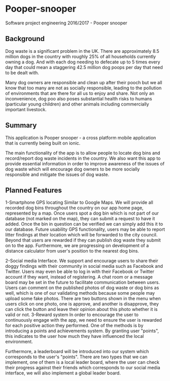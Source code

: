# Pooper-snooper
Software project engineering 2016/2017 - Pooper snooper

Background
----------

Dog waste is a significant problem in the UK. There are approximately 8.5 million dogs in the country with roughly
25% of all households currently owning a dog. And with each dog needing to defecate up to 5 times every day that 
could mean a staggering 42.5 million dog poops per day that need to be dealt with.

Many dog owners are responsible and clean up after their pooch but we all know that too many are not as socially
responsible, leading to the pollution of environments that are there for all us to enjoy and share. Not only an
inconvenience, dog poo also poses substantial health risks to humans (particular young children) and other animals
including commercially important livestock.

Summary
-------

This application is Pooper snooper - a cross platform mobile application that is currently being built on ionic. 

The main functionality of the app is to allow people to locate dog bins and record/report dog waste incidents in the country.
We also want this app to provide essential information in order to improve awareness of the issues of dog waste which will
encourage dog owners to be more socially responsible and mitigate the issues of dog waste.

Planned Features
----------------

1-Smartphone GPS locating Similar to Google Maps. We will provide all recorded dog bins throughout the country on our app home page, represented by a map. Once users spot a dog bin which is not part of our database (not marked on the map), they can submit a request to have it added. Once the bin in question can be verified we can simply add this it to our database. Future usability GPS functionality, users may be able to report litter findings at their location which will be forwarded to the city council. Beyond that users are rewarded if they can publish dog waste they submit on to the app. Furthermore, we are progressing on development of a distance calculator from user's position to the nearest dog bins.

2-Social media Interface. We support and encourage users to share their doggy findings with their community in social media such as Facebook and Twitter. Users may even be able to log in with their Facebook or Twitter account if they want, instead of registering. A chat room or a message board may be set in the future to facilitate communication between users. Users can comment on the published photos of dog waste or dog bins as well, which is one of our validating methods because some people may upload some fake photos. There are two buttons shown in the menu when users click on one photo, one is approve, and another is disapprove, they can click the button and leave their opinion about this photo whether it is valid or not. 3-Reward system In order to encourage the user to continuously engage with the app, we need to ensure the user is rewarded for each positive action they performed. One of the methods is by introducing a points and achievements system. By granting user "points", this indicates to the user how much they have influenced the local environment.

Furthermore, a leaderboard will be introduced into our system which corresponds to the user's "points". There are two types that we can implement, one of them is a local leader board, where the user can check their progress against their friends which corresponds to our social media interface, we will also implement a global leader board.
